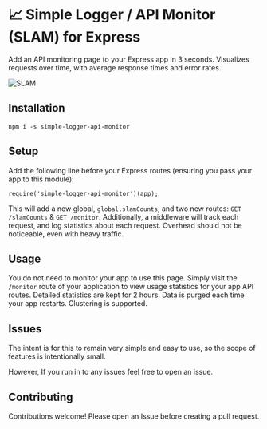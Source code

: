# 📈 Simple Logger / API Monitor (SLAM) for Express

Add an API monitoring page to your Express app in 3 seconds. Visualizes requests over time, with average response times and error rates.

![SLAM](https://cdn.jsdelivr.net/gh/kidGodzilla/simple-logger-api-monitor/slam.webp)

## Installation

```
npm i -s simple-logger-api-monitor
```


## Setup

Add the following line before your Express routes (ensuring you pass your app to this module):

```
require('simple-logger-api-monitor')(app);
```

This will add a new global, `global.slamCounts`, and two new routes: `GET /slamCounts` & `GET /monitor`. Additionally, a middleware will track each request, and log statistics about each request. Overhead should not be noticeable, even with heavy traffic.


## Usage

You do not need to monitor your app to use this page. Simply visit the `/monitor` route of your application to view usage statistics for your app API routes. Detailed statistics are kept for 2 hours. Data is purged each time your app restarts. Clustering is supported.


## Issues

The intent is for this to remain very simple and easy to use, so the scope of features is intentionally small.

However, If you run in to any issues feel free to open an issue.


## Contributing

Contributions welcome! Please open an Issue before creating a pull request.
